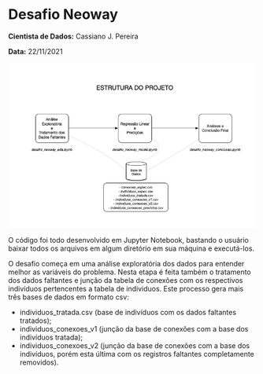 # Desafio Neoway

<p><b>Cientista de Dados:</b> Cassiano J. Pereira</p>
<p><b>Data:</b> 22/11/2021</p>

![Estrutura do Projeto](estrutura.jpg?raw=true "Estrutura do Projeto")

O código foi todo desenvolvido em Jupyter Notebook, bastando o usuário baixar todos os arquivos em algum diretório em sua máquina e executá-los.

O desafio começa em uma análise exploratória dos dados para entender melhor as variáveis do problema.
Nesta etapa é feita também o tratamento dos dados faltantes e junção da tabela de conexões com os respectivos indivíduos pertencentes a tabela de individuos.
Este processo gera mais três bases de dados em formato csv: 
* individuos_tratada.csv (base de indivíduos com os dados faltantes tratados);
* individuos_conexoes_v1 (junção da base de conexões com a base dos indivíduos tratada);
* individuos_conexoes_v2 (junção da base de conexões com a base dos indivíduos, porém esta última com os registros faltantes completamente removidos).






